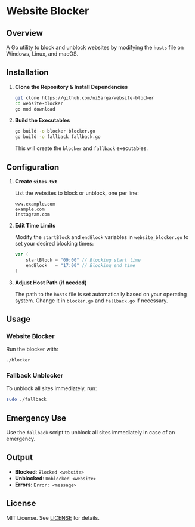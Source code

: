 

# Website Blocker

## Overview

A Go utility to block and unblock websites by modifying the `hosts` file on Windows, Linux, and macOS.

## Installation

1. **Clone the Repository & Install Dependencies**

   ```bash
   git clone https://github.com/ni5arga/website-blocker
   cd website-blocker
   go mod download
   ```

2. **Build the Executables**

   ```bash
   go build -o blocker blocker.go
   go build -o fallback fallback.go
   ```

   This will create the `blocker` and `fallback` executables.

## Configuration

1. **Create `sites.txt`**

   List the websites to block or unblock, one per line:

   ```
   www.example.com
   example.com
   instagram.com
   ```

2. **Edit Time Limits**

   Modify the `startBlock` and `endBlock` variables in `website_blocker.go` to set your desired blocking times:

   ```go
   var (
       startBlock = "09:00" // Blocking start time
       endBlock   = "17:00" // Blocking end time
   )
   ```

3. **Adjust Host Path (if needed)**

   The path to the `hosts` file is set automatically based on your operating system. Change it in `blocker.go` and `fallback.go` if necessary.

## Usage

### Website Blocker

Run the blocker with:

```bash
./blocker
```

### Fallback Unblocker

To unblock all sites immediately, run:

```bash
sudo ./fallback
```

## Emergency Use

Use the `fallback` script to unblock all sites immediately in case of an emergency.

## Output

- **Blocked**: `Blocked <website>`
- **Unblocked**: `Unblocked <website>`
- **Errors**: `Error: <message>`

## License

MIT License. See [LICENSE](LICENSE) for details.

